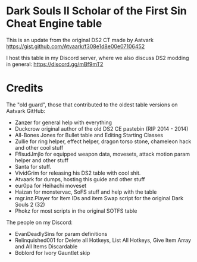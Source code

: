 # Dark Souls II Scholar of the First Sin Cheat Engine table
This is an update from the original DS2 CT made by Aatvark https://gist.github.com/Atvaark/f308e1d8e00e07106452

I host this table in my Discord server, where we also discuss DS2 modding in general:
https://discord.gg/mBf9mT2

# Credits
The "old guard", those that contributed to the oldest table versions on Aatvark GitHub:
* Zanzer for general help with everything
* Duckcrow original author of the old DS2 CE pastebin (RIP 2014 - 2014)
* All-Bones Jones for Bullet table and Editing Starting Classes
* Zullie for ring helper, effect helper, dragon torso stone, chameleon hack and other cool stuff
* FflsudJmjlo for equipped weapon data, movesets, attack motion param helper and other stuff
* Santa for stuff.
* VividGrim for releasing his DS2 table with cool shit.
* Atvaark for dumps, hosting this guide and other stuff
* eur0pa for Heihachi moveset
* Haizan for monstervac, SoFS stuff and help with the table
* mgr.inz.Player for Item IDs and item Swap script for the original Dark Souls 2 (32)
* Phokz for most scripts in the original SOTFS table

The people on my Discord:
* EvanDeadlySins for param definitions
* Relinquished001 for Delete all Hotkeys, List All Hotkeys, Give Item Array and All Items Discardable
* Boblord for Ivory Gauntlet skip
